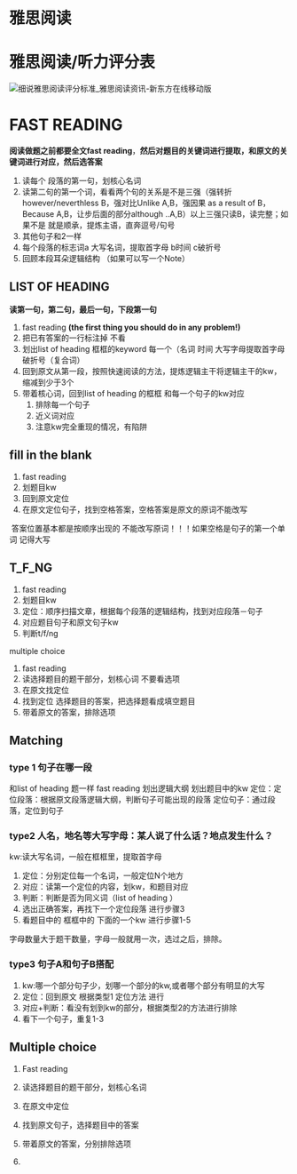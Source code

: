 # 雅思阅读


<!--more-->

# 雅思阅读/听力评分表

![细说雅思阅读评分标准_雅思阅读资讯-新东方在线移动版](https://media8.smartstudy.com/atheneBackend/1582509091292VkW2D9.png)

# FAST READING 

**阅读做题之前都要全文fast reading**，**然后对题目的关键词进行提取，和原文的关键词进行对应，然后选答案**

1. 读每个 段落的第一句，划核心名词
2. 读第二句的第一个词，看看两个句的关系是不是三强（强转折however/neverthless B，强对比Unlike A,B，强因果 as a result of B， Because A,B，让步后面的部分although ..A,B）以上三强只读B，读完整；如果不是 就是顺承，提炼主语，直奔逗号/句号
3. 其他句子和2一样
4. 每个段落的标志词a 大写名词，提取首字母 b时间 c破折号
5. 回顾本段耳朵逻辑结构 （如果可以写一个Note）

## LIST OF HEADING

**读第一句，第二句，最后一句，下段第一句**

1. fast reading **(the first thing you should do in any problem!)** 
2. 把已有答案的一行标注掉 不看
3. 划出list of heading 框框的keyword 每一个（名词 时间 大写字母提取首字母  破折号（复合词）
4. 回到原文从第一段，按照快速阅读的⽅法，提炼逻辑主干将逻辑主干的kw，缩减到少于3个
5. 带着核心词，回到list of heading 的框框 和每一个句子的kw对应
   1. 排除每一个句子
   2. 近义词对应
   3. 注意kw完全重现的情况，有陷阱

## fill in the blank

1. fast reading 
2. 划题目kw
3. 回到原文定位
4. 在原文定位句子，找到空格答案，空格答案是原文的原词不能改写 

​	答案位置基本都是按顺序出现的 不能改写原词！！！如果空格是句子的第一个单词 记得大写

## T_F_NG

1. fast reading
2. 划题目kw
3. 定位：顺序扫描⽂章，根据每个段落的逻辑结构，找到对应段落－句⼦
4. 对应题目句子和原文句子kw
5. 判断t/f/ng

multiple choice

1. fast reading 
2. 读选择题目的题干部分，划核心词 不要看选项
3. 在原文找定位
4. 找到定位 选择题目的答案，把选择题看成填空题目
5. 带着原文的答案，排除选项

## Matching

### type 1 句子在哪一段

和list of heading 题一样 
fast reading 划出逻辑大纲
划出题目中的kw
定位：定位段落：根据原文段落逻辑大纲，判断句子可能出现的段落
定位句子：通过段落，定位到句子

### type2 人名，地名等大写字母：某人说了什么话？地点发生什么？

kw:读大写名词，一般在框框里，提取首字母

1. 定位：分别定位每一个名词，一般定位N个地方
2. 对应：读第一个定位的内容，划kw，和题目对应
3. 判断：判断是否为同义词（list of heading ）
4. 选出正确答案，再找下一个定位段落 进行步骤3
5. 看题目中的 框框中的 下面的一个kw 进行步骤1-5

字母数量大于题干数量，字母一般就用一次，选过之后，排除。

### type3 句子A和句子B搭配

1. kw:哪一个部分句子少，划哪一个部分的kw,或者哪个部分有明显的大写
2. 定位：回到原文 根据类型1 定位方法 进行
3. 对应+判断：看没有划到kw的部分，根据类型2的方法进行排除
4. 看下一个句子，重复1-3

## Multiple choice

1. Fast reading
2. 读选择题目的题干部分，划核心名词
3. 在原文中定位
4. 找到原文句子，选择题目中的答案
5. 带着原文的答案，分别排除选项

1. 




